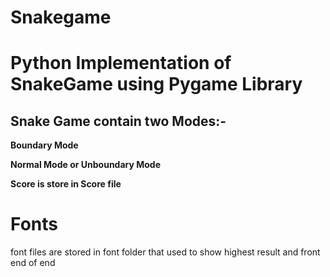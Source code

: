# Snakegame

# Python Implementation of SnakeGame using Pygame Library

## Snake Game contain two Modes:-

 **Boundary Mode**
 
 **Normal Mode or Unboundary Mode**
 
 **Score is store in Score file**
 
 # Fonts
font files are stored in font folder that used to show highest result and front end of end
